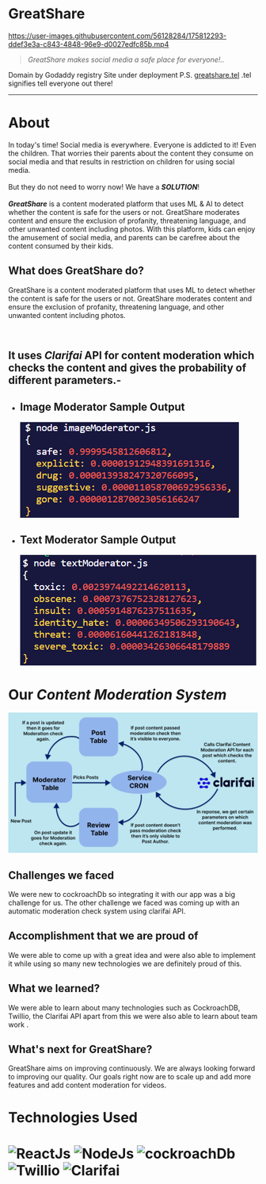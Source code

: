 # **GreatShare**



https://user-images.githubusercontent.com/56128284/175812293-ddef3e3a-c843-4848-96e9-d0027edfc85b.mp4


> *GreatShare makes social media a safe place for everyone!..*

Domain by Godaddy registry
Site under deployment
P.S. [greatshare.tel](http://greatshare.tel/)
.tel signifies tell everyone out there!

<hr>

# About


 In today's time! Social media is everywhere. Everyone is addicted to it! Even the children. That worries their parents about the content they consume on social media and that results in restriction on children for      using social media. 
 <br></br>
 But they do not need to worry now! We have a
        *__SOLUTION__*!
<br></br>
 *__GreatShare__* is a content moderated platform that uses ML & AI to detect
          whether the content is safe for the users or not. GreatShare moderates
          content and ensure the exclusion of profanity, threatening language,
          and other unwanted content including photos.
  With this platform, kids can enjoy the amusement of social media, and
        parents can be carefree about the content consumed by their kids.
        
## What does GreatShare do?


 GreatShare is a content moderated platform that uses ML to detect
          whether the content is safe for the users or not. GreatShare moderates
          content and ensure the exclusion of profanity, threatening language,
          and other unwanted content including photos.

<br/>

It uses  *__Clarifai__*  API for content moderation which checks the content and gives the probability of different parameters.-
-
- ## Image Moderator Sample Output
  ![](/frontend/src/Images/imageM.PNG)

- ## Text Moderator Sample Output
  ![](/frontend/src/Images/textM.PNG)  

          
# Our *__Content Moderation System__*

![](/frontend/src/Images/flow.png)   
     
     
     
## Challenges we faced

We were new to cockroachDb so integrating it with our app was a big challenge for us.
The other challenge we faced was coming up with an automatic moderation check system using clarifai API.


## Accomplishment that we are proud of


We were able to come up with a great idea and were also able to implement it while using so many new technologies we are definitely proud of this.


## What we learned?

We were able to learn about many technologies such as CockroachDB, Twillio, the Clarifai API apart from this we were also able to learn about team work .



## What's next for GreatShare?


GreatShare aims on improving continuously. We are always looking forward to improving our quality. Our goals right now are to scale up and add more features and add content moderation for videos.



# Technologies Used 


 
#  ![ReactJs](https://logos-download.com/wp-content/uploads/2016/09/React_logo_wordmark.png)   ![NodeJs](https://programadoresbrasil.com.br/wp-content/uploads/2020/02/nodejs.jpg)  ![cockroachDb](https://miro.medium.com/max/1196/0*J4CudgdsKXNobIGF.jpeg)  ![Twillio](https://techcrunch.com/wp-content/uploads/2016/01/twilio-logo.png?w=1024) ![Clarifai](https://res.cloudinary.com/crunchbase-production/image/upload/c_lpad,f_auto,q_auto:eco,dpr_1/x2d9xny0gatskd34eait)














        
